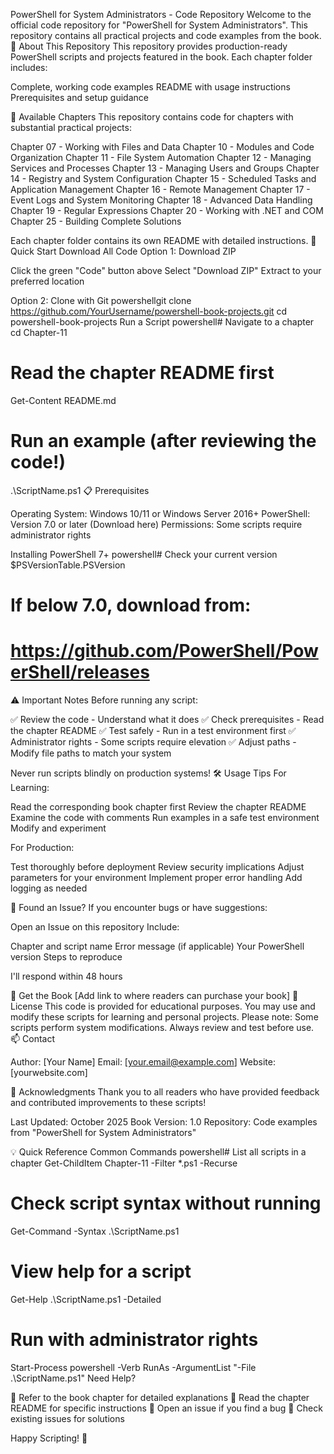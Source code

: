 PowerShell for System Administrators - Code Repository
Welcome to the official code repository for "PowerShell for System Administrators". This repository contains all practical projects and code examples from the book.
📘 About This Repository
This repository provides production-ready PowerShell scripts and projects featured in the book. Each chapter folder includes:

Complete, working code examples
README with usage instructions
Prerequisites and setup guidance

📂 Available Chapters
This repository contains code for chapters with substantial practical projects:

Chapter 07 - Working with Files and Data
Chapter 10 - Modules and Code Organization
Chapter 11 - File System Automation
Chapter 12 - Managing Services and Processes
Chapter 13 - Managing Users and Groups
Chapter 14 - Registry and System Configuration
Chapter 15 - Scheduled Tasks and Application Management
Chapter 16 - Remote Management
Chapter 17 - Event Logs and System Monitoring
Chapter 18 - Advanced Data Handling
Chapter 19 - Regular Expressions
Chapter 20 - Working with .NET and COM
Chapter 25 - Building Complete Solutions

Each chapter folder contains its own README with detailed instructions.
🚀 Quick Start
Download All Code
Option 1: Download ZIP

Click the green "Code" button above
Select "Download ZIP"
Extract to your preferred location

Option 2: Clone with Git
powershellgit clone https://github.com/YourUsername/powershell-book-projects.git
cd powershell-book-projects
Run a Script
powershell# Navigate to a chapter
cd Chapter-11

# Read the chapter README first
Get-Content README.md

# Run an example (after reviewing the code!)
.\ScriptName.ps1
📋 Prerequisites

Operating System: Windows 10/11 or Windows Server 2016+
PowerShell: Version 7.0 or later (Download here)
Permissions: Some scripts require administrator rights

Installing PowerShell 7+
powershell# Check your current version
$PSVersionTable.PSVersion

# If below 7.0, download from:
# https://github.com/PowerShell/PowerShell/releases
⚠️ Important Notes
Before running any script:

✅ Review the code - Understand what it does
✅ Check prerequisites - Read the chapter README
✅ Test safely - Run in a test environment first
✅ Administrator rights - Some scripts require elevation
✅ Adjust paths - Modify file paths to match your system

Never run scripts blindly on production systems!
🛠️ Usage Tips
For Learning:

Read the corresponding book chapter first
Review the chapter README
Examine the code with comments
Run examples in a safe test environment
Modify and experiment

For Production:

Test thoroughly before deployment
Review security implications
Adjust parameters for your environment
Implement proper error handling
Add logging as needed

🐛 Found an Issue?
If you encounter bugs or have suggestions:

Open an Issue on this repository
Include:

Chapter and script name
Error message (if applicable)
Your PowerShell version
Steps to reproduce


I'll respond within 48 hours

📖 Get the Book
[Add link to where readers can purchase your book]
📄 License
This code is provided for educational purposes. You may use and modify these scripts for learning and personal projects.
Please note: Some scripts perform system modifications. Always review and test before use.
📫 Contact

Author: [Your Name]
Email: [your.email@example.com]
Website: [yourwebsite.com]

🙏 Acknowledgments
Thank you to all readers who have provided feedback and contributed improvements to these scripts!

Last Updated: October 2025
Book Version: 1.0
Repository: Code examples from "PowerShell for System Administrators"

💡 Quick Reference
Common Commands
powershell# List all scripts in a chapter
Get-ChildItem Chapter-11 -Filter *.ps1 -Recurse

# Check script syntax without running
Get-Command -Syntax .\ScriptName.ps1

# View help for a script
Get-Help .\ScriptName.ps1 -Detailed

# Run with administrator rights
Start-Process powershell -Verb RunAs -ArgumentList "-File .\ScriptName.ps1"
Need Help?

📖 Refer to the book chapter for detailed explanations
📝 Read the chapter README for specific instructions
🐛 Open an issue if you find a bug
💬 Check existing issues for solutions


Happy Scripting! 🚀
